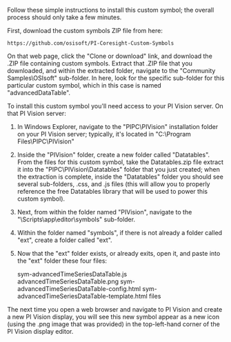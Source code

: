 Follow these simple instructions to install this custom symbol; the overall process should only take a few minutes.

First, download the custom symbols ZIP file from here:

	https://github.com/osisoft/PI-Coresight-Custom-Symbols

On that web page, click the "Clone or download" link, and download the .ZIP file containing custom symbols.  Extract that .ZIP file that you downloaded, and within the extracted folder, navigate to the "Community Samples\OSIsoft\" sub-folder.  In here, look for the specific sub-folder for this particular custom symbol, which in this case is named "advancedDataTable".

To install this custom symbol you'll need access to your PI Vision server.  On that PI Vision server:

1. In Windows Explorer, navigate to the "PIPC\PIVision" installation folder on your PI Vision server; typically, it's located in "C:\Program Files\PIPC\PIVision"

2. Inside the "PIVision" folder, create a new folder called "Datatables".  From the files for this custom symbol, take the Datatables.zip file extract it into the "PIPC\PIVision\Datatables" folder that you just created; when the extraction is complete, inside the "Datatables" folder you should see several sub-folders, .css, and .js files (this will allow you to properly reference the free Datatables library that will be used to power this custom symbol).

3. Next, from within the folder named "PIVision", navigate to the "\Scripts\app\editor\symbols" sub-folder.  

4. Within the folder named "symbols", if there is not already a folder called "ext", create a folder called "ext".  

5. Now that the "ext" folder exists, or already exits, open it, and paste into the "ext" folder these four files:

	sym-advancedTimeSeriesDataTable.js
	advancedTimeSeriesDataTable.png
	sym-advancedTimeSeriesDataTable-config.html
	sym-advancedTimeSeriesDataTable-template.html files

The next time you open a web browser and navigate to PI Vision and create a new PI Vision display, you will see this new symbol appear as a new icon (using the .png image that was provided) in the top-left-hand corner of the PI Vision display editor.